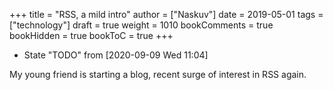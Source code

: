 +++
title = "RSS, a mild intro"
author = ["Naskuv"]
date = 2019-05-01
tags = ["technology"]
draft = true
weight = 1010
bookComments = true
bookHidden = true
bookToC = true
+++

-   State "TODO"       from              <span class="timestamp-wrapper"><span class="timestamp">[2020-09-09 Wed 11:04]</span></span>

My young friend is starting a blog, recent surge of interest in RSS again.
